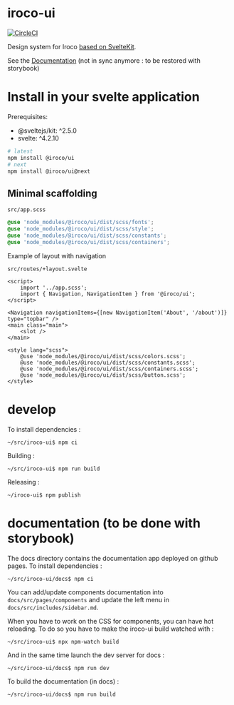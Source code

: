 # iroco-ui

[![CircleCI](https://dl.circleci.com/status-badge/img/gh/iroco-co/iroco-ui/tree/main.svg?style=svg)](https://dl.circleci.com/status-badge/redirect/gh/iroco-co/iroco-ui/tree/main)

Design system for Iroco [based on SvelteKit](https://kit.svelte.dev/docs/packaging).

See the [Documentation](https://iroco-co.github.io/iroco-ui/) (not in sync anymore : to be restored with storybook)

# Install in your svelte application

Prerequisites:

- @sveltejs/kit: ^2.5.0
- svelte: ^4.2.10

```sh
# latest
npm install @iroco/ui
# next
npm install @iroco/ui@next
```

## Minimal scaffolding

`src/app.scss`

```scss
@use 'node_modules/@iroco/ui/dist/scss/fonts';
@use 'node_modules/@iroco/ui/dist/scss/style';
@use 'node_modules/@iroco/ui/dist/scss/constants';
@use 'node_modules/@iroco/ui/dist/scss/containers';
```

Example of layout with navigation

`src/routes/+layout.svelte`

```svelte
<script>
	import '../app.scss';
	import { Navigation, NavigationItem } from '@iroco/ui';
</script>

<Navigation navigationItems={[new NavigationItem('About', '/about')]} type="topbar" />
<main class="main">
	<slot />
</main>

<style lang="scss">
	@use 'node_modules/@iroco/ui/dist/scss/colors.scss';
	@use 'node_modules/@iroco/ui/dist/scss/constants.scss';
	@use 'node_modules/@iroco/ui/dist/scss/containers.scss';
	@use 'node_modules/@iroco/ui/dist/scss/button.scss';
</style>
```

# develop

To install dependencies :

```shell
~/src/iroco-ui$ npm ci
```

Building :

```shell
~/src/iroco-ui$ npm run build
```

Releasing :

```shell
~/iroco-ui$ npm publish
```

# documentation (to be done with storybook)

The docs directory contains the documentation app deployed on github pages. To install dependencies :

```shell
~/src/iroco-ui/docs$ npm ci
```

You can add/update components documentation into `docs/src/pages/components` and update the left menu in `docs/src/includes/sidebar.md`.

When you have to work on the CSS for components, you can have hot reloading. To do so you have to make the iroco-ui build watched with :

```shell
~/src/iroco-ui$ npx npm-watch build
```

And in the same time launch the dev server for docs :

```shell
~/src/iroco-ui/docs$ npm run dev
```

To build the documentation (in docs) :

```shell
~/src/iroco-ui/docs$ npm run build
```
